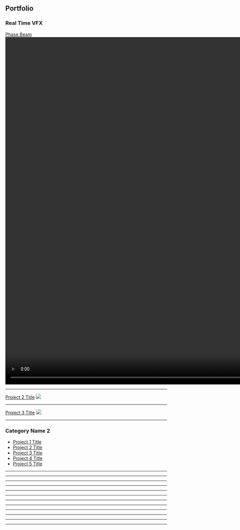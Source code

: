 ## Portfolio

### Real Time VFX

[Phase Beam](/sample_page)
<video width="1080" height="1080" controls>
 <source src="videos/PhaseBeam_zoom.mp4" type="video/mp4">
 <source src="movie.ogg" type="video/ogg">

---
[Project 2 Title](/pdf/sample_presentation.pdf)
<img src="images/dummy_thumbnail.jpg?raw=true"/>

---
[Project 3 Title](http://example.com/)
<img src="images/dummy_thumbnail.jpg?raw=true"/>

---
### Category Name 2

- [Project 1 Title](http://example.com/)
- [Project 2 Title](http://example.com/)
- [Project 3 Title](http://example.com/)
- [Project 4 Title](http://example.com/)
- [Project 5 Title](http://example.com/)

---
---
---
---
---
---
---
---
---
---
---
---


<p style="background-image: url("corto.jpg")">
<!-- Remove above link if you don't want to attibute -->
